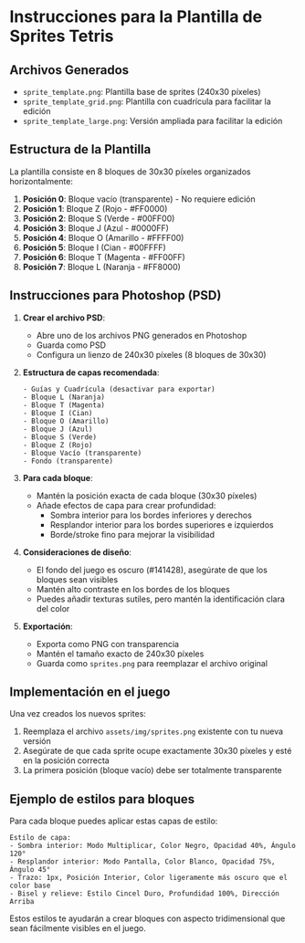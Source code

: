 # Instrucciones para la Plantilla de Sprites Tetris

## Archivos Generados

- `sprite_template.png`: Plantilla base de sprites (240x30 píxeles)
- `sprite_template_grid.png`: Plantilla con cuadrícula para facilitar la edición
- `sprite_template_large.png`: Versión ampliada para facilitar la edición

## Estructura de la Plantilla

La plantilla consiste en 8 bloques de 30x30 píxeles organizados horizontalmente:

1. **Posición 0**: Bloque vacío (transparente) - No requiere edición
2. **Posición 1**: Bloque Z (Rojo - #FF0000)
3. **Posición 2**: Bloque S (Verde - #00FF00)
4. **Posición 3**: Bloque J (Azul - #0000FF)
5. **Posición 4**: Bloque O (Amarillo - #FFFF00)
6. **Posición 5**: Bloque I (Cian - #00FFFF)
7. **Posición 6**: Bloque T (Magenta - #FF00FF)
8. **Posición 7**: Bloque L (Naranja - #FF8000)

## Instrucciones para Photoshop (PSD)

1. **Crear el archivo PSD**:
   - Abre uno de los archivos PNG generados en Photoshop
   - Guarda como PSD
   - Configura un lienzo de 240x30 píxeles (8 bloques de 30x30)

2. **Estructura de capas recomendada**:
   ```
   - Guías y Cuadrícula (desactivar para exportar)
   - Bloque L (Naranja)
   - Bloque T (Magenta)
   - Bloque I (Cian)
   - Bloque O (Amarillo)
   - Bloque J (Azul)
   - Bloque S (Verde)
   - Bloque Z (Rojo)
   - Bloque Vacío (transparente)
   - Fondo (transparente)
   ```

3. **Para cada bloque**:
   - Mantén la posición exacta de cada bloque (30x30 píxeles)
   - Añade efectos de capa para crear profundidad:
     - Sombra interior para los bordes inferiores y derechos
     - Resplandor interior para los bordes superiores e izquierdos
     - Borde/stroke fino para mejorar la visibilidad

4. **Consideraciones de diseño**:
   - El fondo del juego es oscuro (#141428), asegúrate de que los bloques sean visibles
   - Mantén alto contraste en los bordes de los bloques
   - Puedes añadir texturas sutiles, pero mantén la identificación clara del color

5. **Exportación**:
   - Exporta como PNG con transparencia
   - Mantén el tamaño exacto de 240x30 píxeles
   - Guarda como `sprites.png` para reemplazar el archivo original

## Implementación en el juego

Una vez creados los nuevos sprites:
1. Reemplaza el archivo `assets/img/sprites.png` existente con tu nueva versión
2. Asegúrate de que cada sprite ocupe exactamente 30x30 píxeles y esté en la posición correcta
3. La primera posición (bloque vacío) debe ser totalmente transparente

## Ejemplo de estilos para bloques

Para cada bloque puedes aplicar estas capas de estilo:

```
Estilo de capa:
- Sombra interior: Modo Multiplicar, Color Negro, Opacidad 40%, Ángulo 120°
- Resplandor interior: Modo Pantalla, Color Blanco, Opacidad 75%, Ángulo 45°
- Trazo: 1px, Posición Interior, Color ligeramente más oscuro que el color base
- Bisel y relieve: Estilo Cincel Duro, Profundidad 100%, Dirección Arriba
```

Estos estilos te ayudarán a crear bloques con aspecto tridimensional que sean fácilmente visibles en el juego.